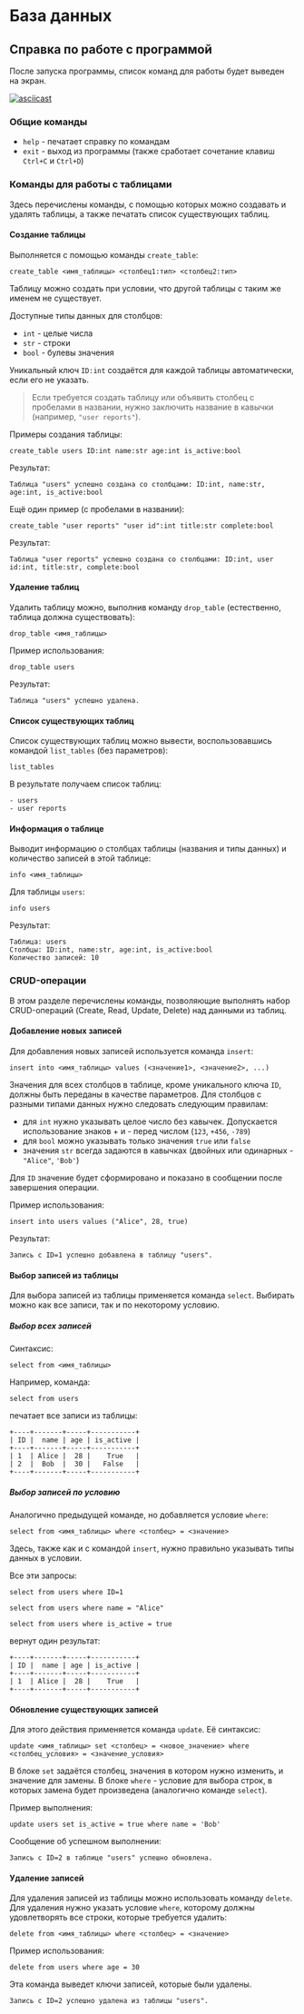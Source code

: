 # База данных

## Справка по работе с программой

После запуска программы, список команд для работы будет выведен на экран.

[![asciicast](https://asciinema.org/a/0nIzU9IsvS9hE789bkoVuDHUo.svg)](https://asciinema.org/a/0nIzU9IsvS9hE789bkoVuDHUo)

### Общие команды

- `help` - печатает справку по командам
- `exit` - выход из программы (также сработает сочетание клавиш `Ctrl+C` и `Ctrl+D`)

### Команды для работы с таблицами

Здесь перечислены команды, с помощью которых можно создавать и удалять таблицы, а также печатать список существующих таблиц.

#### Создание таблицы

Выполняется с помощью команды `create_table`:

```
create_table <имя_таблицы> <столбец1:тип> <столбец2:тип>
```

Таблицу можно создать при условии, что другой таблицы с таким же именем не существует.

Доступные типы данных для столбцов:
- `int` - целые числа
- `str` - строки
- `bool` - булевы значения

Уникальный ключ `ID:int` создаётся для каждой таблицы автоматически, если его не указать.

> Если требуется создать таблицу или объявить столбец с пробелами в названии, нужно заключить название в кавычки (например, `"user reports"`).

Примеры создания таблицы:

```
create_table users ID:int name:str age:int is_active:bool
```

Результат:

```
Таблица "users" успешно создана со столбцами: ID:int, name:str, age:int, is_active:bool
```

Ещё один пример (с пробелами в названии):

```
create_table "user reports" "user id":int title:str complete:bool
```

Результат:

```
Таблица "user reports" успешно создана со столбцами: ID:int, user id:int, title:str, complete:bool
```

#### Удаление таблиц

Удалить таблицу можно, выполнив команду `drop_table` (естественно, таблица должна существовать):

```
drop_table <имя_таблицы>
```

Пример использования:

```
drop_table users
```

Результат:

```
Таблица "users" успешно удалена.
```


#### Список существующих таблиц

Список существующих таблиц можно вывести, воспользовавшись командой `list_tables` (без параметров):

```
list_tables
```

В результате получаем список таблиц:

```
- users
- user reports
```

#### Информация о таблице

Выводит информацию о столбцах таблицы (названия и типы данных) и количество записей в этой таблице:

```
info <имя_таблицы>
```

Для таблицы `users`:

```
info users
```

Результат:

```
Таблица: users
Столбцы: ID:int, name:str, age:int, is_active:bool
Количество записей: 10
```

### CRUD-операции

В этом разделе перечислены команды, позволяющие выполнять набор CRUD-операций (Create, Read, Update, Delete) над данными из таблиц.

#### Добавление новых записей

Для добавления новых записей используется команда `insert`:

```
insert into <имя_таблицы> values (<значение1>, <значение2>, ...)
```

Значения для всех столбцов в таблице, кроме уникального ключа `ID`, должны быть переданы в качестве параметров. Для столбцов с разными типами данных нужно следовать следующим правилам:
- для `int` нужно указывать целое число без кавычек. Допускается использование знаков + и - перед числом (`123`, `+456`, `-789`)
- для `bool` можно указывать только значения `true` или `false`
- значения `str` всегда задаются в кавычках (двойных или одинарных - `"Alice"`, `'Bob'`)

Для `ID` значение будет сформировано и показано в сообщении после завершения операции.

Пример использования:

```
insert into users values ("Alice", 28, true)
```

Результат:

```
Запись с ID=1 успешно добавлена в таблицу "users".
```

#### Выбор записей из таблицы

Для выбора записей из таблицы применяется команда `select`. Выбирать можно как все записи, так и по некоторому условию.

##### Выбор всех записей

Синтаксис:

```
select from <имя_таблицы>
```

Например, команда:

```
select from users
```

печатает все записи из таблицы:

```
+----+-------+-----+-----------+
| ID |  name | age | is_active |
+----+-------+-----+-----------+
| 1  | Alice |  28 |    True   |
| 2  |  Bob  |  30 |   False   |
+----+-------+-----+-----------+
```

##### Выбор записей по условию

Аналогично предыдущей команде, но добавляется условие `where`:

```
select from <имя_таблицы> where <столбец> = <значение>
```

Здесь, также как и с командой `insert`, нужно правильно указывать типы данных в условии.

Все эти запросы:

```
select from users where ID=1
```

```
select from users where name = "Alice"
```

```
select from users where is_active = true
```

вернут один результат:

```
+----+-------+-----+-----------+
| ID |  name | age | is_active |
+----+-------+-----+-----------+
| 1  | Alice |  28 |    True   |
+----+-------+-----+-----------+
```

#### Обновление существующих записей

Для этого действия применяется команда `update`. Её синтаксис:

```
update <имя_таблицы> set <столбец> = <новое_значение> where <столбец_условия> = <значение_условия>
```

В блоке `set` задаётся столбец, значения в котором нужно изменить, и значение для замены. В блоке `where` - условие для выбора строк, в которых замена будет произведена (аналогично команде `select`).

Пример выполнения:

```
update users set is_active = true where name = 'Bob'
```

Сообщение об успешном выполнении:

```
Запись с ID=2 в таблице "users" успешно обновлена.
```

#### Удаление записей

Для удаления записей из таблицы можно использовать команду `delete`. Для удаления нужно указать условие `where`, которому должны удовлетворять все строки, которые требуется удалить:

```
delete from <имя_таблицы> where <столбец> = <значение>
```

Пример использования:

```
delete from users where age = 30
```

Эта команда выведет ключи записей, которые были удалены.

```
Запись с ID=2 успешно удалена из таблицы "users".
```
